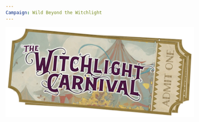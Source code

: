 ```yaml
---
Campaign: Wild Beyond the Witchlight
---
```


![Witchlight Carnival Ticket](https://raw.githubusercontent.com/5etools-mirror-2/5etools-img/main/adventure/WBtW/011-00-012.witchlight-carnival-ticket.webp#center)